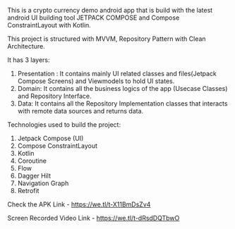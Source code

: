 This is a crypto currency demo android app that is build with the latest android UI building tool JETPACK COMPOSE and Compose ConstraintLayout with Kotlin.

This project is structured with MVVM, Repository Pattern with Clean Architecture.

It has 3 layers:
1. Presentation : It contains mainly UI related classes and files(Jetpack Compose Screens) and Viewmodels to hold UI states.
2. Domain: It contains all the business logics of the app (Usecase Classes) and Repository Interface.
3. Data: It contains all the Repository Implementation classes that interacts with remote data sources and returns data.

Technologies used to build the project:

1. Jetpack Compose (UI)
2. Compose ConstraintLayout
3. Kotlin
4. Coroutine
5. Flow
6. Dagger Hilt
7. Navigation Graph
8. Retrofit

Check the APK Link - https://we.tl/t-X11BmDsZv4

Screen Recorded Video Link - https://we.tl/t-dRsdDQTbwO
